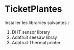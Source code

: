 # TicketPlantes
Installer les librairies suivantes :
1) DHT sensor library
2) Adafruit seesaw libray
3) Adafruit Thermal printer
